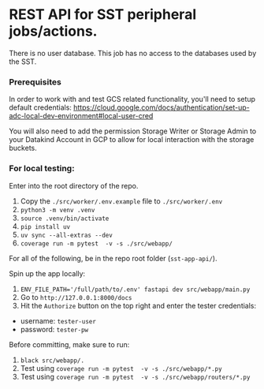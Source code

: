 # REST API for SST peripheral jobs/actions.

There is no user database. This job has no access to the databases used by the SST.

### Prerequisites

In order to work with and test GCS related functionality, you'll need to setup default credentials:
https://cloud.google.com/docs/authentication/set-up-adc-local-dev-environment#local-user-cred

You will also need to add the permission Storage Writer or Storage Admin to your Datakind Account in GCP to allow for local interaction with the storage buckets.

### For local testing:

Enter into the root directory of the repo.


1. Copy the `./src/worker/.env.example` file to `./src/worker/.env`
1. `python3 -m venv .venv`
1. `source .venv/bin/activate`
1. `pip install uv`
1. `uv sync --all-extras --dev`
1. `coverage run -m pytest  -v -s ./src/webapp/`

For all of the following, be in the repo root folder (`sst-app-api/`).

Spin up the app locally:

1. `ENV_FILE_PATH='/full/path/to/.env' fastapi dev src/webapp/main.py`
1. Go to `http://127.0.0.1:8000/docs`
1. Hit the `Authorize` button on the top right and enter the tester credentials:

* username: `tester-user`
* password: `tester-pw`

Before committing, make sure to run:

1. `black src/webapp/.`
1. Test using `coverage run -m pytest  -v -s ./src/webapp/*.py`
1. Test using `coverage run -m pytest  -v -s ./src/webapp/routers/*.py`
